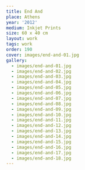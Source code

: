 ```yaml
---
title: End And
place: Athens
year: '2012'
medium: Inkjet Prints
size: 60 x 40 cm
layout: work
tags: work
order: 190
cover: images/end-and-01.jpg
gallery:
  - images/end-and-01.jpg
  - images/end-and-02.jpg
  - images/end-and-03.jpg
  - images/end-and-04.jpg
  - images/end-and-05.jpg
  - images/end-and-06.jpg
  - images/end-and-07.jpg
  - images/end-and-08.jpg
  - images/end-and-09.jpg
  - images/end-and-10.jpg
  - images/end-and-11.jpg
  - images/end-and-12.jpg
  - images/end-and-13.jpg
  - images/end-and-14.jpg
  - images/end-and-15.jpg
  - images/end-and-16.jpg
  - images/end-and-17.jpg
  - images/end-and-18.jpg
---
```

